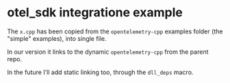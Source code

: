 # otel_sdk integratione example

The `x.cpp` has been copied from the `opentelemetry-cpp` examples folder (the "simple" examples), into single file.

In our version it links to the dynamic `opentelemetry-cpp` from the parent repo.

In the future I'll add static linking too, through the `dll_deps` macro.